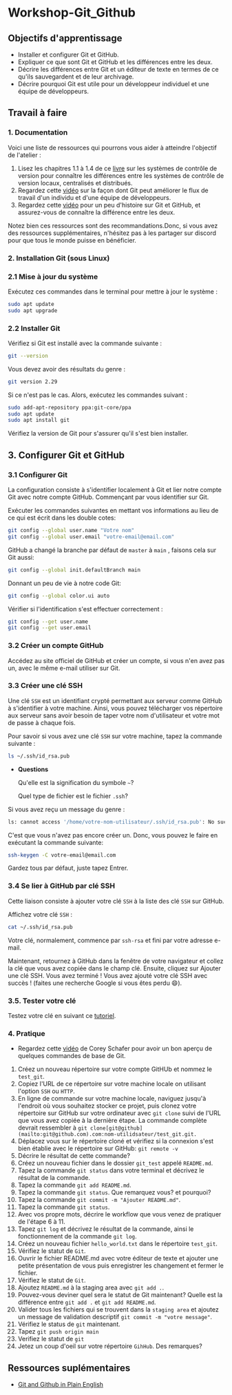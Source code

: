 # Workshop-Git_Github

## Objectifs d'apprentissage

- Installer et configurer Git et GitHub.
- Expliquer ce que sont Git et GitHub et les différences entre les deux.
- Décrire les différences entre Git et un éditeur de texte en termes de ce qu'ils sauvegardent et de leur archivage.
- Décrire pourquoi Git est utile pour un développeur individuel et une équipe de développeurs.

## Travail à faire

### 1. Documentation

Voici une liste de ressources qui pourrons vous aider à atteindre l'objectif de l'atelier :

1. Lisez les chapitres 1.1 à 1.4 de ce [livre](https://git-scm.com/book/en/v2/Getting-Started-About-Version-Control) sur les systèmes de contrôle de version pour connaître les différences entre les systèmes de contrôle de version locaux, centralisés et distribués.
2. Regardez cette [vidéo](https://www.youtube.com/watch?v=8oRjP8yj2Wo) sur la façon dont Git peut améliorer le flux de travail d'un individu et d'une équipe de développeurs.
3. Regardez cette [vidéo](https://www.youtube.com/watch?v=1h9_cB9mPT8&feature=youtu.be&t=13s) pour un peu d'histoire sur Git et GitHub, et assurez-vous de connaître la différence entre les deux.

Notez bien ces ressources sont des recommandations.Donc, si vous avez des ressources supplémentaires, n'hésitez pas à les partager sur discord pour que tous le monde puisse en bénéficier.

### 2. Installation Git (sous Linux)

### 2.1 Mise à jour du système

Exécutez ces commandes dans le terminal pour mettre à jour le système :

```bash
sudo apt update
sudo apt upgrade
```

### 2.2 Installer Git

Vérifiez si Git est installé avec la commande suivante :

```bash
git --version
```

Vous devez avoir des résultats du genre : 

```bash
git version 2.29
```

Si ce n'est pas le cas. Alors, exécutez les commandes suivant :

```bash
sudo add-apt-repository ppa:git-core/ppa
sudo apt update
sudo apt install git
```

Vérifiez la version de Git pour s'assurer qu'il s'est bien installer.

## 3. Configurer Git et GitHub

### 3.1 Configurer Git

La configuration consiste à s'identifier localement à Git et lier notre compte Git avec notre compte GitHub. Commençant par vous identifier sur Git.

Exécuter les commandes suivantes en mettant vos informations au lieu de ce qui est écrit dans les double cotes:

```bash
git config --global user.name "Votre nom"
git config --global user.email "votre-email@email.com"
```

GitHub a changé la branche par défaut de `master` à `main` , faisons cela sur Git aussi:

```bash
git config --global init.defaultBranch main
```

Donnant un peu de vie à notre code Git:

```bash
git config --global color.ui auto
```

Vérifier si l'identification s'est effectuer correctement :

```bash
git config --get user.name
git config --get user.email
```

### 3.2 Créer un compte GitHub

Accédez au site officiel de GitHub et créer un compte, si vous n'en avez pas un, avec le même e-mail utiliser sur Git.

### 3.3 Créer une clé SSH

Une clé `SSH` est un identifiant crypté permettant aux serveur comme GitHub à s'identifier à votre machine. Ainsi, vous pouvez télécharger vos répertoire aux serveur sans avoir besoin de taper votre nom d'utilisateur et votre mot de passe à chaque fois.

Pour savoir si vous avez une clé `SSH` sur votre machine, tapez la commande suivante :

```bash
ls ~/.ssh/id_rsa.pub
```

- **Questions**
    
    Qu'elle est la signification du symbole `~`?
    
    Quel type de fichier est le fichier `.ssh`?
    

Si vous avez reçu un message du genre : 

```bash
ls: cannot access '/home/votre-nom-utilisateur/.ssh/id_rsa.pub': No such file or directory
```

C'est que vous n'avez pas encore créer un. Donc, vous pouvez le faire en exécutant la commande suivante:

```bash
ssh-keygen -C votre-email@email.com
```

Gardez tous par défaut, juste tapez Entrer.

### 3.4 Se lier à GitHub par clé SSH

 Cette liaison consiste à ajouter votre clé `SSH` à la liste des clé `SSH` sur GitHub. 

Affichez votre clé `SSH` :

```bash
cat ~/.ssh/id_rsa.pub
```

Votre clé, normalement, commence par `ssh-rsa` et fini par votre adresse e-mail.

Maintenant, retournez à GitHub dans la fenêtre de votre navigateur et collez la clé que vous avez copiée dans le champ clé. Ensuite, cliquez sur Ajouter une clé SSH. Vous avez terminé ! Vous avez ajouté votre clé SSH avec succès ! (faites une recherche Google si vous êtes perdu 😄).

### 3.5. Tester votre clé

Testez votre clé en suivant ce [tutoriel](https://help.github.com/en/articles/testing-your-ssh-connection).

### 4. Pratique

- Regardez cette [vidéo](https://www.youtube.com/watch?v=HVsySz-h9r4) de Corey Schafer pour avoir un bon aperçu de quelques commandes de base de Git.
1. Créez un nouveau répertoire sur votre compte GitHUb et nommez le `test_git`.
2. Copiez l'URL de ce répertoire sur votre machine locale on utilisant l'option `SSH` ou `HTTP`.
3. En ligne de commande sur votre machine locale, naviguez jusqu'à l'endroit où vous souhaitez stocker ce projet, puis clonez votre répertoire sur GitHub sur votre ordinateur avec `git clone` suivi de l'URL que vous avez copiée à la dernière étape. La commande complète devrait ressembler à `git clone[git@github](mailto:git@github.com).com:nom-utilidsateur/test_git.git.`
4. Déplacez vous sur le répertoire cloné et vérifiez si la connexion s'est bien établie avec le répertoire sur GitHub: `git remote -v`
5. Décrire le résultat de cette commande?
6. Créez un nouveau fichier dans le dossier `git_test` appelé `README.md`.
7. Tapez la commande `git status` dans votre terminal et décrivez le résultat de la commande.
8. Tapez la commande  `git add README.md`.
9. Tapez la commande `git status`. Que remarquez vous? et pourquoi?
10. Tapez la commande `git commit -m "Ajouter README.md"`.
11. Tapez la commande `git status`.
12. Avec vos propre mots, décrire le workflow que vous venez de pratiquer de l'étape 6 à 11.
13. Tapez `git log` et décrivez le résultat de la commande, ainsi le fonctionnement de la commande `git log`.
14. Créez un nouveau fichier `hello_world.txt` dans le répertoire `test_git`. 
15. Vérifiez le statut de `Git`.
16. Ouvrir le fichier README.md avec votre éditeur de texte et ajouter une petite présentation de vous puis enregistrer les changement et fermer le fichier.
17. Vérifiez le statut de `Git`.
18. Ajoutez `README.md` à la staging area avec `git add .`.
19. Pouvez-vous deviner quel sera le statut de Git maintenant? Quelle est la différence entre `git add .` et `git add README.md`.
20. Valider tous les fichiers qui se trouvent dans la `staging area` et ajoutez un message de validation descriptif `git commit -m "votre message"`.
21. Vérifiez le status de `git` maintenant.
22. Tapez `git push origin main`
23. Verifiez le statut de `git`
24. Jetez un coup d'oeil sur votre répertoire `GihHub`. Des remarques?

## Ressources suplémentaires

- [Git and Github in Plain English](https://blog.red-badger.com/2016/11/29/gitgithub-in-plain-english)
